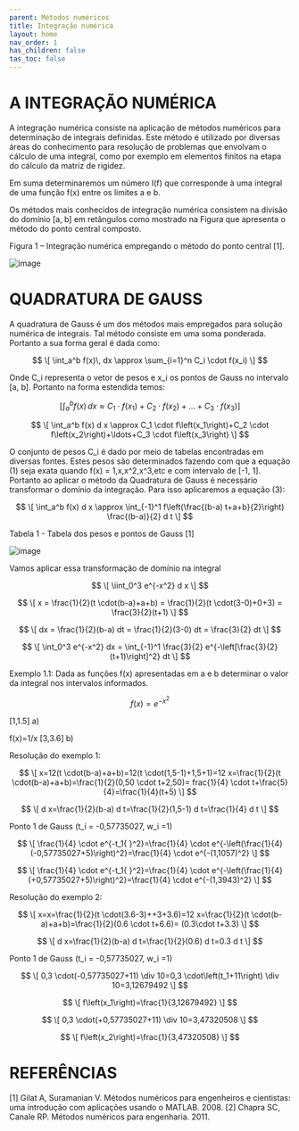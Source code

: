 ```yaml
---
parent: Métodos numéricos
title: Integração numérica
layout: home
nav_order: 1
has_children: false
tas_toc: false
---
```


<!--Don't delete this script-->
<script src = "https://polyfill.io/v3/polyfill.min.js?features=es6"></script>
<script id = "MathJax-script" async src="https://cdn.jsdelivr.net/npm/mathjax@3/es5/tex-mml-chtml.js"></script>
<!--Don't delete this script-->

# A INTEGRAÇÃO NUMÉRICA


A integração numérica consiste na aplicação de métodos numéricos para determinação de integrais definidas.
Este método é utilizado por diversas áreas do conhecimento para resolução de problemas que envolvam o cálculo de uma integral, como por exemplo em elementos finitos na etapa do cálculo da matriz de rigidez.


Em suma determinaremos um número I(f) que corresponde à uma integral de uma função f(x) entre os limites a e b.


Os métodos mais conhecidos de integração numérica consistem na divisão do domínio [a, b] em retângulos como mostrado na Figura que apresenta o método do ponto central composto.

Figura 1 – Integração numérica empregando o método do ponto central [1].

![image](https://github.com/user-attachments/assets/674c54ee-6546-480b-a293-18263043e172)

# QUADRATURA DE GAUSS


A quadratura de Gauss é um dos métodos mais empregados para solução numérica de integrais. Tal método consiste em uma soma ponderada. Portanto a sua forma geral é dada como:

$$
\[
\int_a^b f(x)\, dx \approx \sum_{i=1}^n C_i \cdot f(x_i)
\]
$$


Onde C_i representa o vetor de pesos e x_i os pontos de Gauss no intervalo [a, b]. Portanto na forma estendida temos:

$$
\left[ \int_{a}^{b} f(x) \, dx \approx C_1 \cdot f(x_1) + C_2 \cdot f(x_2) + \ldots + C_3 \cdot f(x_3) \right]
$$

$$
\[
\int_a^b f(x) d x \approx C_1 \cdot f\left(x_1\right)+C_2 \cdot f\left(x_2\right)+\ldots+C_3 \cdot f\left(x_3\right)
\]
$$ 

O conjunto de pesos C_i é dado por meio de tabelas encontradas em diversas fontes. Estes pesos são determinados fazendo com que a equação (1) seja exata quando f(x) = 1,x,x^2,x^3,etc e com intervalo de [-1, 1]. Portanto ao aplicar o método da Quadratura de Gauss é necessário transformar o domínio da integração. Para isso aplicaremos a equação (3):


$$
\[
\int_a^b f(x) d x \approx \int_{-1}^1 f\left(\frac{(b-a) t+a+b}{2}\right) \frac{(b-a)}{2} d t
\]
$$ 

Tabela 1 - Tabela dos pesos e pontos de Gauss [1]
                  
  ![image](https://github.com/user-attachments/assets/a2ade9b9-3a69-4ba2-a24c-f4afc4db60bd)

Vamos aplicar essa transformação de domínio na integral 

$$
\[
\iint_0^3 e^{-x^2} d x 
\]
 $$ 



$$
\[
x = \frac{1}{2}(t \cdot(b-a)+a+b) = \frac{1}{2}(t \cdot(3-0)+0+3) = \frac{3}{2}(t+1)
\]
$$


$$
\[
dx = \frac{1}{2}(b-a) dt = \frac{1}{2}(3-0) dt = \frac{3}{2} dt
\]
$$

$$
\[
\int_0^3 e^{-x^2} dx = \int_{-1}^1 \frac{3}{2} e^{-\left[\frac{3}{2}(t+1)\right]^2} dt
\]
 $$ 


 Exemplo 1.1: Dada as funções f(x) apresentadas em a e b determinar o valor da integral nos intervalos informados.



 
$$
f(x) = e^{-x^2}
$$

 [1,1.5]   a)


f(x)=1/x [3,3.6] b)

Resolução do exemplo 1:


$$
\[
 x=12(t \cdot(b-a)+a+b)=12(t \cdot(1,5-1)+1,5+1)=12 x=\frac{1}{2}(t \cdot(b-a)+a+b)=\frac{1}{2}(0,50 \cdot t+2,50)= frac{1}{4} \cdot t+\frac{5}{4}=\frac{1}{4}(t+5) 
 \]
 $$

 $$
\[
d x=\frac{1}{2}(b-a) d t=\frac{1}{2}(1,5-1) d t=\frac{1}{4} d t 
 \]
$$

Ponto 1 de Gauss (t_i = -0,57735027, w_i =1) 

$$
\[
\frac{1}{4} \cdot e^{-t_1{ }^2}=\frac{1}{4} \cdot e^{-\left(\frac{1}{4}(-0,57735027+5)\right)^2}=\frac{1}{4} \cdot e^{-(1,1057)^2} 
 \]
 $$

 $$
\[
\frac{1}{4} \cdot e^{-t_1{ }^2}=\frac{1}{4} \cdot e^{-\left(\frac{1}{4}(+0,57735027+5)\right)^2}=\frac{1}{4} \cdot e^{-(1,3943)^2}
 \]
$$

Resolução do exemplo 2:

$$
\[
x=x=\frac{1}{2}(t \cdot(3.6-3)++3+3.6)=12 x=\frac{1}{2}(t \cdot(b-a)+a+b)=\frac{1}{2}(0.6 \cdot t+6.6)= (0.3\cdot t+3.3) 
 \]
 $$

 $$
\[
d x=\frac{1}{2}(b-a) d t=\frac{1}{2}(0.6) d t=0.3 d t 
 \]
$$

Ponto 1 de Gauss (t_i = -0,57735027, w_i =1) 

$$
\[
0,3 \cdot(-0,57735027+11) \div 10=0,3 \cdot\left(t_1+11\right) \div 10=3,12679492 
 \]
 $$

 $$
\[
f\left(x_1\right)=\frac{1}{3,12679492} 
 \]
 $$

 $$
\[
0,3 \cdot(+0,57735027+11) \div 10=3,47320508 
 \]
 $$

 $$
\[
f\left(x_2\right)=\frac{1}{3,47320508}
 \]
$$


# REFERÊNCIAS

[1]	Gilat A, Suramanian V. Métodos numéricos para engenheiros e cientistas: uma introdução com aplicações usando o MATLAB. 2008.
[2]	Chapra SC, Canale RP. Métodos numéricos para engenharia. 2011.


